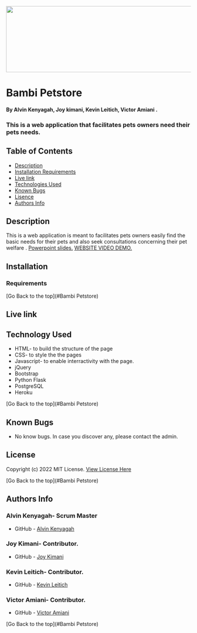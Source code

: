 <div id="header" align="center">
  <img src="https://c.tenor.com/VpXcR-FH6GoAAAAj/mydoodlesateme-pomeranian.gif" width="1080" height="180"/>
</div>

# Bambi Petstore
#### By Alvin Kenyagah, Joy kimani, Kevin Leitich, Victor Amiani .
### This is a web application that facilitates pets owners need their pets needs.

## Table of Contents
+ [Description](#description)
+ [Installation Requirements](#installation)
+ [Live link](#link)
+ [Technologies Used](#technology)
+ [Known Bugs](#bugs)
+ [Lisence](#lisence)
+ [Authors Info](#author)

## Description

This is a web application is meant to facilitates pets owners easily find the basic needs for their pets and also seek consultations concerning their pet welfare . [Powerpoint slides.](https://docs.google.com/presentation/d/1RqccBQOWLDmqyodjcmppOMw_SWrikClm9EavVq1KudA/edit#slide=id.gd5b09a965_5_0)
[WEBSITE VIDEO DEMO.](https://drive.google.com/file/d/1ZWJGXqlg3fGdSvbm8RLHzgj0haBBlYKb/view)

## Installation 
### Requirements



[Go Back to the top](#Bambi Petstore)

## Live link


## Technology Used
* HTML- to build the structure of the page
* CSS- to style the the pages
* Javascript- to enable interractivity with the page.
* jQuery
* Bootstrap
* Python Flask
* PostgreSQL
* Heroku

[Go Back to the top](#Bambi Petstore)


## Known Bugs
* No know bugs. In case you discover any, please contact the admin.

## License

Copyright (c) 2022 MIT License. [View License Here](LICENSE)

[Go Back to the top](#Bambi Petstore)

## Authors Info

### Alvin Kenyagah- Scrum Master
* GitHub - [Alvin Kenyagah](https://github.com/alvinkenyagah)

### Joy Kimani- Contributor.
* GitHub - [Joy Kimani](https://github.com/JoyChristine)

### Kevin Leitich- Contributor.
* GitHub - [Kevin Leitich](https://github.com/kLeitich)

### Victor Amiani- Contributor.
* GitHub - [Victor Amiani](https://github.com/amianivictor)

[Go Back to the top](#Bambi Petstore)
